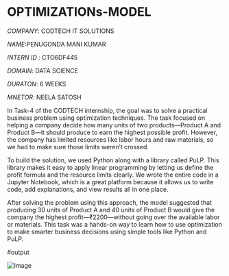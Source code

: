 # OPTIMIZATIONs-MODEL

*COMPANY*: CODTECH IT SOLUTIONS

*NAME*:PENUGONDA MANI KUMAR

*INTERN ID* : CTO6DF445

*DOMAIN*: DATA SCIENCE

*DURATON*: 6 WEEKS

*MNETOR*: NEELA SATOSH


In Task-4 of the CODTECH internship, the goal was to solve a practical business problem using optimization techniques. The task focused on helping a company decide how many units of two products—Product A and Product B—it should produce to earn the highest possible profit. However, the company has limited resources like labor hours and raw materials, so we had to make sure those limits weren’t crossed.

To build the solution, we used Python along with a library called PuLP. This library makes it easy to apply linear programming by letting us define the profit formula and the resource limits clearly. We wrote the entire code in a Jupyter Notebook, which is a great platform because it allows us to write code, add explanations, and view results all in one place.

After solving the problem using this approach, the model suggested that producing 30 units of Product A and 40 units of Product B would give the company the highest profit—₹2200—without going over the available labor or materials. This task was a hands-on way to learn how to use optimization to make smarter business decisions using simple tools like Python and PuLP.


#output

![Image](https://github.com/user-attachments/assets/24a5947d-c221-41ee-b6d7-a68e625553fc)
